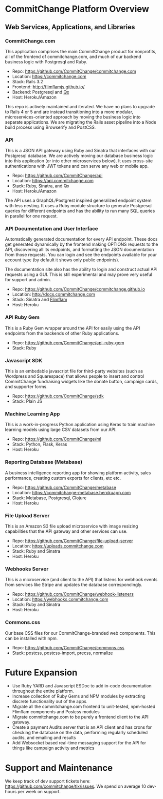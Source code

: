 # CommitChange Platform Overview

## Web Services, Applications, and Libraries

### CommitChange.com  

This application comprises the main CommitChange product for nonprofits, all of the frontend of commitchange.com, and much of our backend business logic with Postgresql and Ruby.

* Repo: https://github.com/CommitChange/commitchange.com
* Location: https://commitchange.com
* Stack: Rails 3.2
* Frontend: http://flimflamjs.github.io/
* Backend: Postgresql and [Qx](https://github.com/jayrbolton/ruby-qx)
* Host: Heroku/Amazon

This repo is actively maintained and iterated. We have no plans to upgrade to Rails 4 or 5 and are instead transitioning into a more modular, microservices-oriented approach by moving the business logic into separate applications. We are migrating the Rails asset pipeline into a Node build process using Browserify and PostCSS.

### API

This is a JSON API gateway using Ruby and Sinatra that interfaces with our Postgresql database. We are actively moving our database business logic into this application (or into other microservices below). It uses cross-site authentications with JWT tokens and can serve any web or mobile app.

* Repo: https://github.com/CommitChange/api
* Location: https://api.commitchange.com
* Stack: Ruby, Sinatra, and Qx
* Host: Heroku/Amazon

The API uses a GraphQL/Postgrest inspired generalized endpoint system with less nesting. It uses a Ruby module structure to generate Postgresql queries for different endpoints and has the ability to run many SQL queries in parallel for one request.

### API Documentation and User Interface

Automatically generated documentation for every API endpoint. These docs get generated dynamically by the frontend making OPTIONS requests to the API, discovering all its endpoints, and formatting the JSON documentation from those requests. You can login and see the endpoints available for your account type (by default it shows only public endpoints).

The documentation site also has the ability to login and construct actual API requests using a GUI. This is still experimental and may prove very useful for support and admin.

* Repo: https://github.com/CommitChange/commitchange.github.io
* Location: http://docs.commitchange.com
* Stack: Sinatra and [Flimflam](http://flimflamjs.github.io/)
* Host: Heroku

### API Ruby Gem

This is a Ruby Gem wrapper around the API for easily using the API endpoints from the backends of other Ruby applications.

* Repo: https://github.com/CommitChange/api-ruby-gem
* Stack: Ruby

### Javascript SDK

This is an embedable javascript file for third-party websites (such as Wordpress and Squarespace) that allows people to insert and control CommitChange fundraising widgets like the donate button, campaign cards, and supporter forms.

* Repo: https://github.com/CommitChange/sdk
* Stack: Plain JS

### Machine Learning App 

This is a work-in-progress Python application using Keras to train machine learning models using large CSV datasets from our API.

* Repo: https://github.com/CommitChange/ml
* Stack: Python, Flask, Keras
* Host: Heroku

### Reporting Database (Metabase)

A business intelligence reporting app for showing platform activity, sales performance, creating custom exports for clients, etc etc.

* Repo: https://github.com/CommitChange/metabase
* Location: https://commitchange-metabase.herokuapp.com
* Stack: Metabase, Postgresql, Clojure
* Host: Heroku

### File Upload Server

This is an Amazon S3 file upload microservice with image resizing capabilities that the API gateway and other services can use.

* Repo: https://github.com/CommitChange/file-upload-server
* Location: https://uploads.commitchange.com
* Stack: Ruby and Sinatra
* Host: Heroku

### Webhooks Server

This is a microservice (and client to the API) that listens for webhook events from services like Stripe and updates the database correspondingly.

* Repo: https://github.com/CommitChange/webhook-listeners
* Location: https://webhooks.commitchange.com
* Stack: Ruby and Sinatra
* Host: Heroku

### Commons.css

Our base CSS files for our CommitChange-branded web components. This can be installed with npm.

* Repo: https://github.com/CommitChange/commons.css
* Stack: postcss, postcss-import, precss, normalize

# Future Expansion

* Use Ruby YARD and Javascript ESDoc to add in-code documentation throughout the entire platform.
* Increase collection of Ruby Gems and NPM modules by extracting discrete functionality out of the apps.
* Migrate all the commitchange.com frontend to unit-tested, npm-hosted Flimflam components and Postcss modules
* Migrate commitchange.com to be purely a frontend client to the API gateway.
* Create a payment Audits server that is an API client and has crons for checking the database on the data, performing regularly scheduled audits, and emailing and results
* Add Websocket based real-time messaging support for the API for things like campaign activity and metrics

# Support and Maintenance

We keep track of dev support tickets here: https://github.com/commitchange/tix/issues. We spend on average 10 dev-hours per week on support.
